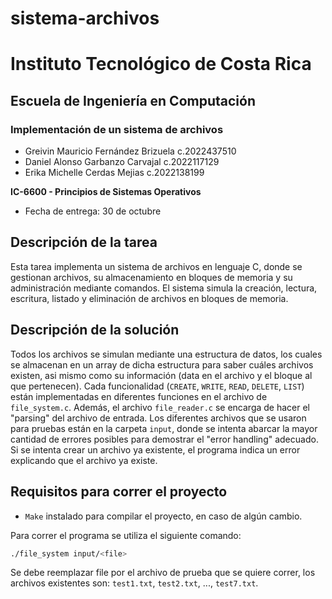 # sistema-archivos

# Instituto Tecnológico de Costa Rica
## Escuela de Ingeniería en Computación
### Implementación de un sistema de archivos

- Greivin Mauricio Fernández Brizuela c.2022437510
- Daniel Alonso Garbanzo Carvajal c.2022117129
- Erika Michelle Cerdas Mejias c.2022138199

**IC-6600 - Principios de Sistemas Operativos**
* Fecha de entrega: 30 de octubre

## Descripción de la tarea

Esta tarea implementa un sistema de archivos en lenguaje C, donde se gestionan archivos, su almacenamiento en bloques de memoria y su administración mediante comandos. El sistema simula la creación, lectura, escritura, listado y eliminación de archivos en bloques de memoria.

## Descripción de la solución

Todos los archivos se simulan mediante una estructura de datos, los cuales se almacenan en un array de dicha estructura para saber cuáles archivos existen, asi mismo como su información (data en el archivo y el bloque al que pertenecen). Cada funcionalidad (`CREATE`, `WRITE`, `READ`, `DELETE`, `LIST`) están implementadas en diferentes funciones en el archivo de `file_system.c`. Además, el archivo `file_reader.c` se encarga de hacer el "parsing" del archivo de entrada. Los diferentes archivos que se usaron para pruebas están en la carpeta `input`, donde se intenta abarcar la mayor cantidad de errores posibles para demostrar el "error handling" adecuado. Si se intenta crear un archivo ya existente, el programa indica un error explicando que el archivo ya existe.


## Requisitos para correr el proyecto
- `Make` instalado para compilar el proyecto, en caso de algún cambio.

Para correr el programa se utiliza el siguiente comando:
```bash
./file_system input/<file>
```
Se debe reemplazar file por el archivo de prueba que se quiere correr, los archivos existentes son: `test1.txt`, `test2.txt`, ..., `test7.txt`.
